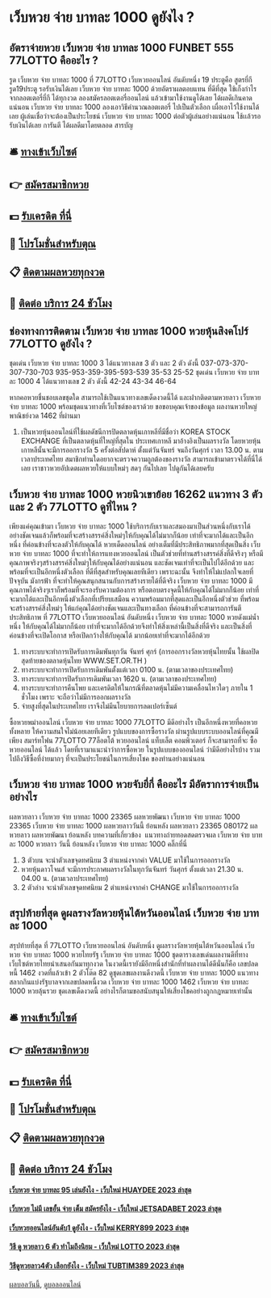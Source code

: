# เว็บหวย จ่าย บาทละ 1000 ดูยังไง ?
## อัตราจ่ายหวย เว็บหวย จ่าย บาทละ 1000 FUNBET 555 77LOTTO คืออะไร ?
รูด เว็บหวย จ่าย บาทละ 1000 ที่ 77LOTTO เว็บหวยออนไลน์ อันดับหนึ่ง 19 ประตูคือ สูตรยี่กี รูด19ประตู รอรับเงินได้เลย เว็บหวย จ่าย บาทละ 1000 ด้วยอัตราผลตอบแทน ที่ดีที่สุด ใช้เก็งกำไรจากลอตเตอรี่ยี่กี ได้ทุกงวด ลองสมัครลอตเตอรี่ออนไลน์ แล้วเข้ามาใช้งานดูได้เลย ได้ผลดีเกินคาดแน่นอน เว็บหวย จ่าย บาทละ 1000 ลองเอาวิธีคำนวณลอตเตอรี่ ไปเป็นตัวเลือก เผื่อเอาไว้ใช้งานได้เลย ผู้เล่นเชื่อว่าจะต้องเป็นประโยชน์ เว็บหวย จ่าย บาทละ 1000 ต่อตัวผู้เล่นอย่างแน่นอน ใช้เเล้วรอรับเงินได้เลย การันตี ได้ผลดีมาโดยตลอด
สารบัญ

## 🛎 [ทางเข้าเว็บไซต์](https://bit.ly/3BG5bNw)
## 👉 [สมัครสมาชิกหวย](https://bit.ly/3BG5bNw)
## 💵 [รับเครดิต ที่นี่](https://bit.ly/3C3mvgS)
## 👑 [โปรโมชั่นสำหรับตุณ](https://bit.ly/3C3mvgS)
## 📋 [ติดตามผลหวยทุกงวด](https://bit.ly/3C3mvgS)
## 📱 [ติดต่อ บริการ 24 ชัวโมง](https://bit.ly/3C3mvgS)

## ช่องทางการติดตาม เว็บหวย จ่าย บาทละ 1000 หวยหุ้นสิงคโปร์ 77LOTTO ดูยังไง ?
ชุดเด่น เว็บหวย จ่าย บาทละ 1000 3 ได้แนวทางเลข 3 ตัว และ 2 ตัว ดังนี้
037-073-370-307-730-703
935-953-359-395-593-539
35-53
25-52
ชุดเด่น เว็บหวย จ่าย บาทละ 1000 4 ได้แนวทางเลข 2 ตัว ดังนี้
42-24
43-34
46-64

หากคอหวยชื่นชอบเลขชุดใด สามารถใช้เป็นแนวทางเลขเด็ดงวดนี้ได้ และฝากติดตามหวยลาว เว็บหวย จ่าย บาทละ 1000 พร้อมชุดแนวทางที่เว็บไซต์ของเราด้วย
ขอขอบคุณเจ้าของข้อมูล
ผลงานหวยใหญ่พาณิชย์งวด 1462 ที่ผ่านมา
1. เป็นหวยหุ้นออนไลน์ที่ใช้ผลดัชนีการปิดตลาดหุ้นเกาหลีที่มีชื่อว่า KOREA STOCK EXCHANGE ที่เป็นตลาดหุ้นที่ใหญ่ที่สุดใน ประเทศเกาหลี มาอ้างอิงเป็นผลรางวัล โดยหวยหุ้นเกาหลีนั้นจะมีการออกรางวัล 5 ครั้งต่อสัปดาห์ ตั้งแต่วันจันทร์ จนถึงวันศุกร์ เวลา 13.00 น. ตามเวลาประเทศไทย สมาชิกท่านใดอยากจะตรวจความถูกต้องของรางวัล สามารถเข้ามาตรวจได้ที่นี่ได้เลย เราชาวหวยอัปเดตผลหวยให้แบบใหม่ๆ สดๆ กันไปเลย ไปดูกันได้เลยครับ

## เว็บหวย จ่าย บาทละ 1000 หวยนิวเขาย้อย 16262 แนวทาง 3 ตัว และ 2 ตัว 77LOTTO ดูที่ไหน ?
เพียงแค่คุณเข้ามา เว็บหวย จ่าย บาทละ 1000 ใช้บริการกับเราและสมองมาเป็นส่วนหนึ่งกับเราได้ อย่างชัดเจนแล้วก็พร้อมที่จะสร้างสรรค์สิ่งใหม่ๆให้กับคุณได้ไม่มากก็น้อย เท่าที่จะมากได้และเป็นอีกหนึ่ง ที่ค่อนข้างที่จะลงตัวให้กับคุณได้ หวยเด็ดออนไลน์ อย่างเต็มที่มีประสิทธิภาพมากที่สุดเป็นสิ่ง เว็บหวย จ่าย บาทละ 1000 ที่จะทำให้การแทงหวยออนไลน์ เป็นตัวช่วยที่ท่านสร้างสรรค์สิ่งที่ดีจริงๆ หรือมีคุณภาพจริงๆสร้างสรรค์สิ่งใหม่ๆให้กับคุณได้อย่างแน่นอน และชัดเจนเท่าที่จะเป็นไปได้อีกด้วย และพร้อมที่จะเป็นอีกหนึ่งตัวเลือก ที่ดีที่สุดสำหรับคุณเลยทีเดียว
เพราะฉะนั้น จึงทำให้ไม่แปลกใจเลยที่ปัจจุบัน มังกรฟ้า ที่จะทำให้คุณสนุกสนานกับการสร้างรายได้ที่ดีจริง เว็บหวย จ่าย บาทละ 1000 มีคุณภาพได้จริงๆเราก็พร้อมที่จะรองรับความต้องการ หรือตอบตรงจุดนี้ให้กับคุณได้ไม่มากก็น้อย เท่าที่จะมากได้และเป็นอีกหนึ่งตัวเลือกที่เปรียบเสมือน ความพร้อมมากที่สุดและเป็นอีกหนึ่งตัวช่วย ที่พร้อมจะสร้างสรรค์สิ่งใหม่ๆ ให้แก่คุณได้อย่างชัดเจนและเป็นทางเลือก ที่ค่อนข้างที่จะสามารถการันตีประสิทธิภาพ ที่ 77LOTTO เว็บหวยออนไลน์ อันดับหนึ่ง เว็บหวย จ่าย บาทละ 1000 หวยดังแม่น้ำหนึ่ง ให้กับคุณได้ไม่มากก็น้อย เท่าที่จะมากได้อีกด้วยจึงทำให้สิ่งเหล่านี้เป็นสิ่งที่ดีจริง และเป็นสิ่งที่ค่อนข้างที่จะเปิดโอกาส หรือเปิดกว้างให้กับคุณได้ มากน้อยเท่าที่จะมากได้อีกด้วย
1. ทางระบบจะทำการเปิดรับการเดิมพันทุกวัน จันทร์ ศุกร์ (การออกรางวัลหวยหุ้นไทยนั้น ใช้ผลปิดสุดท้ายของตลาดหุ้นไทย WWW.SET.OR.TH )
2. ทางระบบจะทำการเปิดรับการเดิมพันตั้งแต่เวลา 0100 น. (ตามเวลาของประเทศไทย)
3. ทางระบบจะทำการปิดรับการเดิมพันเวลา 1620 น. (ตามเวลาของประเทศไทย)
4. ทางระบบจะทำการคืนโพย และเครดิตให้ในกรณีที่ตลาดหุ้นไม่มีความเคลื่อนไหวใดๆ ภายใน 1 ชั่วโมง เพราะ จะถือว่าไม่มีการออกผลรางวัล
5. จ่ายสูงที่สุดในประเทศไทย เราจึงไม่มีนโยบายการลดเปอร์เซ็นต์

ซื้อหวยพม่าออนไลน์ เว็บหวย จ่าย บาทละ 1000 77LOTTO มีดีอย่างไร เป็นอีกหนึ่งหวยที่คอหวยทั้งหลาย ให้ความสนใจไม่น้อยเลยทีเดียว รูปแบบของการซื้อรางวัล ผ่านรูปแบบระบบออนไลน์ที่คุณมีเพียง สมาร์ทโฟน 77LOTTO 77ล็อตโต้ หวยออนไลน์ แท็บเล็ต คอมพิวเตอร์ ก็จะสามารถที่จะ ซื้อหวยออนไลน์ ได้แล้ว โดยที่เรามาแนะนำว่าการซื้อหวย ในรูปแบบของออนไลน์ ว่ามีดีอย่างไรบ้าง รวมไปถึงวิธีซื้อที่ง่ายมากๆ ที่จะเป็นประโยชน์ในการเสี่ยงโชค ของท่านอย่างแน่นอน

## เว็บหวย จ่าย บาทละ 1000 หวยจับยี่กี่ คืออะไร มีอัตราการจ่ายเป็นอย่างไร
ผลหวยลาว เว็บหวย จ่าย บาทละ 1000 23365 ผลหวยพัฒนา เว็บหวย จ่าย บาทละ 1000 23365 เว็บหวย จ่าย บาทละ 1000 ผลหวยลาววันนี้ ย้อนหลัง
ผลหวยลาว 23365 080172
 ผลหวยลาว ผลหวยพัฒนา ย้อนหลัง 
บทความที่เกี่ยวข้อง
 แนวทางถ่ายทอดสดตรวจผล เว็บหวย จ่าย บาทละ 1000 หวยลาว วันนี้ ย้อนหลัง เว็บหวย จ่าย บาทละ 1000 คลิ๊กที่นี่  
1. 3 ตัวบน จะนำตัวเลขจุดทศนิยม 3 ตำแหน่งจากค่า VALUE มาใช้ในการออกรางวัล
2. หวยหุ้นดาวโจนส์ จะมีการประกาศผลรางวัลในทุกวันจันทร์ วันศุกร์ ตั้งแต่เวลา 21.30 น. 04.00 น. (ตามเวลาประเทศไทย)
3. 2 ตัวล่าง จะนำตัวเลขจุดทศนิยม 2 ตำแหน่งจากค่า CHANGE มาใช้ในการออกรางวัล

## สรุปท้ายที่สุด ดูผลรางวัลหวยหุ้นไต้หวันออนไลน์ เว็บหวย จ่าย บาทละ 1000
สรุปท้ายที่สุด ที่ 77LOTTO เว็บหวยออนไลน์ อันดับหนึ่ง ดูผลรางวัลหวยหุ้นไต้หวันออนไลน์ เว็บหวย จ่าย บาทละ 1000 หวยไทยรัฐ เว็บหวย จ่าย บาทละ 1000 ชุดตารางเลขเด่นผลงานดีที่ทางเว็บไซต์หวยไทยนำเสนอกันมาทุกงวด ในงวดนี้เรายังมีอีกหนึ่งสำนักที่ทำผลงานได้ดีนั่นก็คือ เลขปลดหนี้ 1462 งวดที่แล้วเข้า 2 ตัวโต๊ด 82 ดูชุดเลขผลงานดีงวดนี้ เว็บหวย จ่าย บาทละ 1000 แนวทางสลากกินแบ่งรัฐบาลจากเลขปลดหนี้งวด เว็บหวย จ่าย บาทละ 1000 1462 เว็บหวย จ่าย บาทละ 1000 หวยลุ้นรวย ชุดเลขเด็ดงวดนี้ อย่างไรก็ตามขอสนับสนุนให้เสี่ยงโชคอย่างถูกกฎหมายเท่านั้น

## 🛎 [ทางเข้าเว็บไซต์](https://bit.ly/3BG5bNw)
## 👉 [สมัครสมาชิกหวย](https://bit.ly/3BG5bNw)
## 💵 [รับเครดิต ที่นี่](https://bit.ly/3C3mvgS)
## 👑 [โปรโมชั่นสำหรับตุณ](https://bit.ly/3C3mvgS)
## 📋 [ติดตามผลหวยทุกงวด](https://bit.ly/3C3mvgS)
## 📱 [ติดต่อ บริการ 24 ชัวโมง](https://bit.ly/3C3mvgS)

#### [เว็บหวย จ่าย บาทละ 95 เล่นยังไง - เว็บใหม่ HUAYDEE 2023 ล่าสุด](https://atom.io/themes/เว็บหวย%20จ่าย%20บาทละ%2095%20เล่นยังไง%20-%20เว็บใหม่%20huaydee%202023%20ล่าสุด)
#### [เว็บหวย ไม่มี เลขอั้น จ่าย เต็ม สมัครยังไง - เว็บใหม่ JETSADABET 2023 ล่าสุด](https://atom.io/themes/เว็บหวย%20ไม่มี%20เลขอั้น%20จ่าย%20เต็ม%20สมัครยังไง%20-%20เว็บใหม่%20jetsadabet%202023%20ล่าสุด)
#### [เว็บหวยออนไลน์อันดับ1 ดูยังไง - เว็บใหม่ KERRY899 2023 ล่าสุด](https://atom.io/themes/เว็บหวยออนไลน์อันดับ1%20ดูยังไง%20-%20เว็บใหม่%20kerry899%202023%20ล่าสุด)
#### [วิธี ดู หวยลาว 6 ตัว ทำไมถึงนิยม - เว็บใหม่ LOTTO 2023 ล่าสุด](https://atom.io/themes/วิธี%20ดู%20หวยลาว%206%20ตัว%20ทำไมถึงนิยม%20-%20เว็บใหม่%20lotto%202023%20ล่าสุด)
#### [วิธีดูหวยลาว4ตัว เลือกยังไง - เว็บใหม่ TUBTIM389 2023 ล่าสุด](https://atom.io/themes/วิธีดูหวยลาว4ตัว%20เลือกยังไง%20-%20เว็บใหม่%20tubtim389%202023%20ล่าสุด)

[ผลบอลวันนี้](https://siamsport.tv "ผลบอลวันนี้"), [ดูบอลออนไลน์](https://siamsport.tv/ดูบอลสด "ดูบอลออนไลน์")